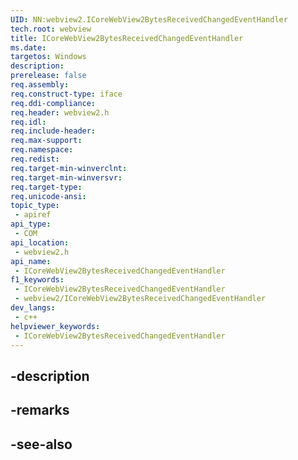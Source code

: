 ```yaml
---
UID: NN:webview2.ICoreWebView2BytesReceivedChangedEventHandler
tech.root: webview
title: ICoreWebView2BytesReceivedChangedEventHandler
ms.date: 
targetos: Windows
description: 
prerelease: false
req.assembly: 
req.construct-type: iface
req.ddi-compliance: 
req.header: webview2.h
req.idl: 
req.include-header: 
req.max-support: 
req.namespace: 
req.redist: 
req.target-min-winverclnt: 
req.target-min-winversvr: 
req.target-type: 
req.unicode-ansi: 
topic_type:
 - apiref
api_type:
 - COM
api_location:
 - webview2.h
api_name:
 - ICoreWebView2BytesReceivedChangedEventHandler
f1_keywords:
 - ICoreWebView2BytesReceivedChangedEventHandler
 - webview2/ICoreWebView2BytesReceivedChangedEventHandler
dev_langs:
 - c++
helpviewer_keywords:
 - ICoreWebView2BytesReceivedChangedEventHandler
---
```


## -description

## -remarks

## -see-also

